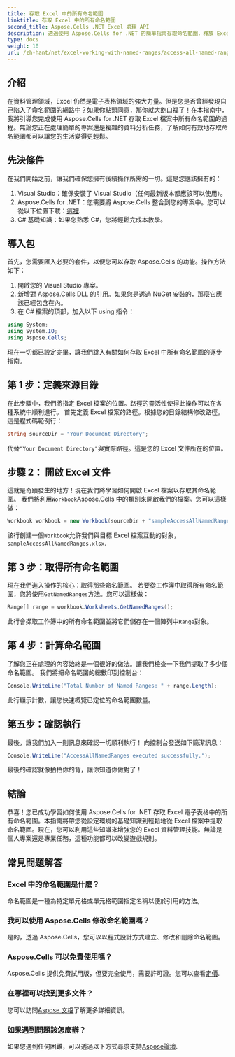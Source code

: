 ```yaml
---
title: 存取 Excel 中的所有命名範圍
linktitle: 存取 Excel 中的所有命名範圍
second_title: Aspose.Cells .NET Excel 處理 API
description: 透過使用 Aspose.Cells for .NET 的簡單指南存取命名範圍，釋放 Excel 的強大功能。非常適合數據管理。
type: docs
weight: 10
url: /zh-hant/net/excel-working-with-named-ranges/access-all-named-ranges/
---
```

## 介紹
在資料管理領域，Excel 仍然是電子表格領域的強大力量。但是您是否曾經發現自己陷入了命名範圍的網路中？如果你點頭同意，那你就大飽口福了！在本指南中，我將引導您完成使用 Aspose.Cells for .NET 存取 Excel 檔案中所有命名範圍的過程。無論您正在處理簡單的專案還是複雜的資料分析任務，了解如何有效地存取命名範圍都可以讓您的生活變得更輕鬆。
## 先決條件
在我們開始之前，讓我們確保您擁有後續操作所需的一切。這是您應該擁有的：
1. Visual Studio：確保安裝了 Visual Studio（任何最新版本都應該可以使用）。
2.  Aspose.Cells for .NET：您需要將 Aspose.Cells 整合到您的專案中。您可以從以下位置下載：[這裡](https://releases.aspose.com/cells/net/).
3. C# 基礎知識：如果您熟悉 C#，您將輕鬆完成本教學。
## 導入包
首先，您需要匯入必要的套件，以便您可以存取 Aspose.Cells 的功能。操作方法如下：
1. 開啟您的 Visual Studio 專案。
2. 新增對 Aspose.Cells DLL 的引用。如果您是透過 NuGet 安裝的，那麼它應該已經包含在內。
3. 在 C# 檔案的頂部，加入以下 using 指令：
```csharp
using System;
using System.IO;
using Aspose.Cells;
```
現在一切都已設定完畢，讓我們跳入有關如何存取 Excel 中所有命名範圍的逐步指南。
## 第 1 步：定義來源目錄
在此步驟中，我們將指定 Excel 檔案的位置。路徑的靈活性使得此操作可以在各種系統中順利進行。
首先定義 Excel 檔案的路徑。根據您的目錄結構修改路徑。這是程式碼範例行：
```csharp
string sourceDir = "Your Document Directory";
```
代替`"Your Document Directory"`與實際路徑。這是您的 Excel 文件所在的位置。
## 步驟 2： 開啟 Excel 文件
這就是奇蹟發生的地方！現在我們將學習如何開啟 Excel 檔案以存取其命名範圍。
我們將利用`Workbook`Aspose.Cells 中的類別來開啟我們的檔案。您可以這樣做：
```csharp
Workbook workbook = new Workbook(sourceDir + "sampleAccessAllNamedRanges.xlsx");
```
該行創建一個`Workbook`允許我們與目標 Excel 檔案互動的對象，`sampleAccessAllNamedRanges.xlsx`. 
## 第 3 步：取得所有命名範圍
現在我們進入操作的核心：取得那些命名範圍。
若要從工作簿中取得所有命名範圍，您將使用`GetNamedRanges`方法。您可以這樣做：
```csharp
Range[] range = workbook.Worksheets.GetNamedRanges();
```
此行會擷取工作簿中的所有命名範圍並將它們儲存在一個陣列中`Range`對象。 
## 第 4 步：計算命名範圍
了解您正在處理的內容始終是一個很好的做法。讓我們檢查一下我們提取了多少個命名範圍。
我們將把命名範圍的總數印到控制台：
```csharp
Console.WriteLine("Total Number of Named Ranges: " + range.Length);
```
此行顯示計數，讓您快速概覽已定位的命名範圍數量。
## 第五步：確認執行
最後，讓我們加入一則訊息來確認一切順利執行！
向控制台發送如下簡潔訊息：
```csharp
Console.WriteLine("AccessAllNamedRanges executed successfully.");
```
最後的確認就像拍拍你的背，讓你知道你做對了！
## 結論
恭喜！您已成功學習如何使用 Aspose.Cells for .NET 存取 Excel 電子表格中的所有命名範圍。本指南將帶您從設定環境的基礎知識到輕鬆地從 Excel 檔案中提取命名範圍。現在，您可以利用這些知識來增強您的 Excel 資料管理技能。無論是個人專案還是專業任務，這種功能都可以改變遊戲規則。
## 常見問題解答
### Excel 中的命名範圍是什麼？
命名範圍是一種為特定單元格或單元格範圍指定名稱以便於引用的方法。
### 我可以使用 Aspose.Cells 修改命名範圍嗎？
是的，透過 Aspose.Cells，您可以以程式設計方式建立、修改和刪除命名範圍。
### Aspose.Cells 可以免費使用嗎？
 Aspose.Cells 提供免費試用版，但要完全使用，需要許可證。您可以查看[定價](https://purchase.aspose.com/buy).
### 在哪裡可以找到更多文件？
您可以訪問[Aspose 文檔](https://reference.aspose.com/cells/net/)了解更多詳細資訊。
### 如果遇到問題該怎麼辦？
如果您遇到任何困難，可以透過以下方式尋求支持[Aspose論壇](https://forum.aspose.com/c/cells/9).